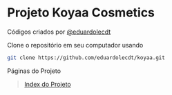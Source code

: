 # Projeto Koyaa Cosmetics

Códigos criados por
[@eduardolecdt](https://instagram.com/eduardolecdt)

Clone o repositório em seu computador usando
```sh
git clone https://github.com/eduardolecdt/koyaa.git
```

Páginas do Projeto

> [Index do Projeto](https://eduardolecdt.github.io/koyaa/)
